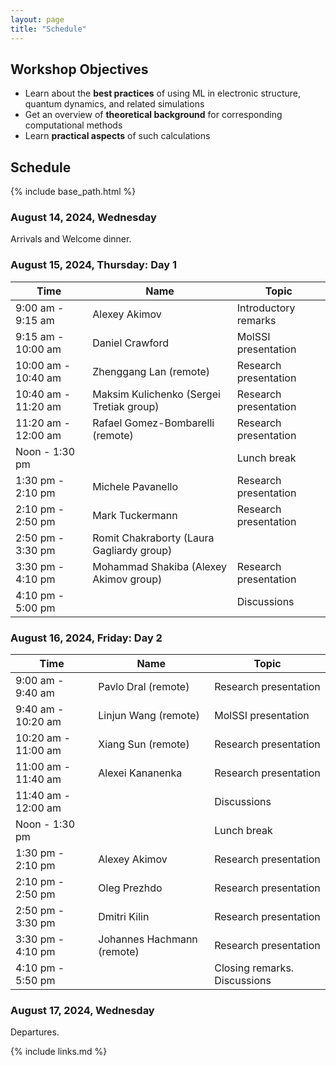 ```yaml
---
layout: page
title: "Schedule"
---
```


## Workshop Objectives

* Learn about the **best practices** of using ML in electronic structure, quantum dynamics, and related simulations
* Get an overview of **theoretical background** for corresponding computational methods
* Learn **practical aspects** of such calculations



## Schedule

{% include base_path.html %}

### August 14, 2024, Wednesday

 Arrivals and Welcome dinner.

### August 15, 2024, Thursday: Day 1

|       Time           |       Name       |         Topic                            |
|----------------------|------------------|------------------------------------------|
|  9:00 am -  9:15 am  | Alexey Akimov    | Introductory remarks                     |
|  9:15 am - 10:00 am  | Daniel Crawford  | MolSSI presentation                      |
| 10:00 am - 10:40 am  | Zhenggang Lan (remote)  | Research presentation             |
| 10:40 am - 11:20 am  | Maksim Kulichenko (Sergei Tretiak group)  | Research presentation         |
| 11:20 am - 12:00 am  | Rafael Gomez-Bombarelli (remote)  | Research presentation            |
| Noon -      1:30 pm  | |  Lunch break |
|  1:30 pm -  2:10 pm  | Michele Pavanello  | Research presentation                  |
|  2:10 pm -  2:50 pm  | Mark Tuckermann  | Research presentation  | 
|  2:50 pm -  3:30 pm  | Romit Chakraborty (Laura Gagliardy group)     |
|  3:30 pm -  4:10 pm  | Mohammad Shakiba (Alexey Akimov group)  | Research presentation      |
|  4:10 pm -  5:00 pm  |   | Discussions      |


### August 16, 2024, Friday: Day 2

|       Time           |       Name       |         Topic                            |
|----------------------|------------------|------------------------------------------|
|  9:00 am -  9:40 am  | Pavlo Dral (remote)  | Research presentation                |
|  9:40 am - 10:20 am  | Linjun Wang (remote)  | MolSSI presentation                 |
| 10:20 am - 11:00 am  | Xiang Sun (remote)  | Research presentation                    |
| 11:00 am - 11:40 am  | Alexei Kananenka   | Research presentation             |
| 11:40 am - 12:00 am  |   | Discussions         |
| Noon -      1:30 pm  | |  Lunch break |
|  1:30 pm -  2:10 pm  | Alexey Akimov  | Research presentation         |
|  2:10 pm -  2:50 pm  | Oleg Prezhdo  | Research presentation         |
|  2:50 pm -  3:30 pm  | Dmitri Kilin  | Research presentation         |
|  3:30 pm -  4:10 pm  | Johannes Hachmann (remote)  | Research presentation      |
|  4:10 pm -  5:50 pm  |   | Closing remarks. Discussions      |

### August 17, 2024, Wednesday

 Departures.



{% include links.md %}
